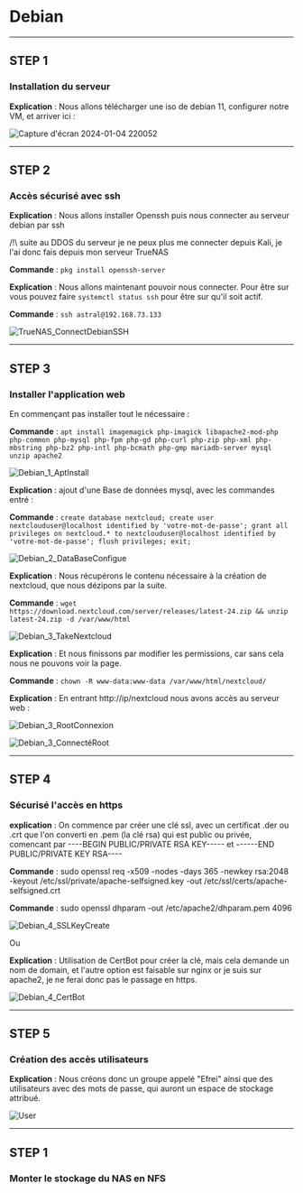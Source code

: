 # Debian

---------------------------------------------------------------------------------------------
## STEP 1
### Installation du serveur

**Explication** : Nous allons télécharger une iso de debian 11, configurer notre VM, et arriver ici : 

![Capture d'écran 2024-01-04 220052](https://github.com/Asthral/Efrei/assets/151788916/fa4a66af-13af-4bd4-a372-b2028f5cc227)

---------------------------------------------------------------------------------------------
## STEP 2
### Accès sécurisé avec ssh

**Explication** : Nous allons installer Openssh puis nous connecter au serveur debian par ssh

/!\ suite au DDOS du serveur je ne peux plus me connecter depuis Kali, je l'ai donc fais depuis mon serveur TrueNAS

**Commande** : `pkg install openssh-server`

**Explication** : Nous allons maintenant pouvoir nous connecter. Pour être sur vous pouvez faire `systemctl status ssh` pour être sur qu'il soit actif.

**Commande** : `ssh astral@192.168.73.133`

![TrueNAS_ConnectDebianSSH](https://github.com/Asthral/Efrei/assets/151788916/b1c18bde-6203-4c46-acee-dfc615f54ace)

---------------------------------------------------------------------------------------------
## STEP 3
### Installer l'application web

En commençant pas installer tout le nécessaire :

**Commande** : `apt install imagemagick php-imagick libapache2-mod-php php-common php-mysql php-fpm php-gd php-curl php-zip php-xml php-mbstring php-bz2 php-intl php-bcmath php-gmp mariadb-server mysql unzip apache2`

![Debian_1_AptInstall](https://github.com/Asthral/Efrei/assets/151788916/20dd34ef-a427-453a-8426-795fd317ee8e)

**Explication** : ajout d'une Base de données mysql, avec les commandes entré :

**Commande** : `create database nextcloud; create user nextclouduser@localhost identified by 'votre-mot-de-passe'; grant all privileges on nextcloud.* to nextclouduser@localhost identified by 'votre-mot-de-passe'; flush privileges; exit;`

![Debian_2_DataBaseConfigue](https://github.com/Asthral/Efrei/assets/151788916/66f8b51a-8412-42f6-a396-b3756034cac3)

**Explication** : Nous récupérons le contenu nécessaire à la création de nextcloud, que nous dézipons par la suite.

**Commande** : `wget https://download.nextcloud.com/server/releases/latest-24.zip && unzip latest-24.zip -d /var/www/html`

![Debian_3_TakeNextcloud](https://github.com/Asthral/Efrei/assets/151788916/2a6e69f8-8fd0-4cfd-88dc-a846c30ffa51)

**Explication** : Et nous finissons par modifier les permissions, car sans cela nous ne pouvons voir la page.

**Commande** : `chown -R www-data:www-data /var/www/html/nextcloud/` 

**Explication** : En entrant http://ip/nextcloud nous avons accès au serveur web :

![Debian_3_RootConnexion](https://github.com/Asthral/Efrei/assets/151788916/376a22b1-68c0-43b3-af0a-48dd1e48cdc2)

![Debian_3_ConnectéRoot](https://github.com/Asthral/Efrei/assets/151788916/6fbd2bac-62f4-40f4-ae1b-b29f3e14fffc)

---------------------------------------------------------------------------------------------
## STEP 4
### Sécurisé l'accès en https

**explication** : On commence par créer une clé ssl, avec un certificat .der ou .crt que l'on converti en .pem (la clé rsa) qui est public ou privée, comencant par ----BEGIN PUBLIC/PRIVATE RSA KEY----- et ------END PUBLIC/PRIVATE KEY RSA----

**Commande** : sudo openssl req -x509 -nodes -days 365 -newkey rsa:2048 -keyout /etc/ssl/private/apache-selfsigned.key -out /etc/ssl/certs/apache-selfsigned.crt

**Commande** : sudo openssl dhparam -out /etc/apache2/dhparam.pem 4096

![Debian_4_SSLKeyCreate](https://github.com/Asthral/Efrei/assets/151788916/b52a787a-f221-4dee-8995-43615b602f6a)

Ou

**Explication** : Utilisation de CertBot pour créer la clé, mais cela demande un nom de domain, et l'autre option est faisable sur nginx or je suis sur apache2, je ne ferai donc pas le passage en https.

![Debian_4_CertBot](https://github.com/Asthral/Efrei/assets/151788916/d1806123-71ff-4c6d-a2db-79c4be471b11)

---------------------------------------------------------------------------------------------
## STEP 5
### Création des accès utilisateurs

**Explication** : Nous créons donc un groupe appelé "Efrei" ainsi que des utilisateurs avec des mots de passe, qui auront un espace de stockage attribué.

![User](https://github.com/Asthral/Efrei/assets/151788916/e47676ab-099b-4ee1-b6f1-4ab802ac9b0e)

---------------------------------------------------------------------------------------------
## STEP 1
### Monter le stockage du NAS en NFS


